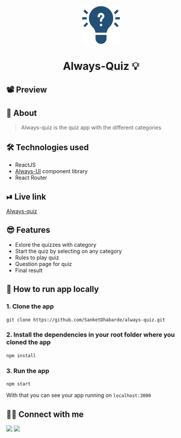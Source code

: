 <div align="center">

<img alt="always quiz" src="public/apple-icon.png" width="100px" height="100px" />

# Always-Quiz 💡

</div>

## 📽 Preview


## 📑 About
> Always-quiz is the quiz app with the different categories
## 🛠 Technologies used
- ReactJS
- [Always-UI](https://always-ui.netlify.app/) component library
- React Router

## ⏯ Live link
[Always-quiz](https://always-quiz.netlify.app/)

## 😎 Features
- Exlore the quizzes with category
- Start the quiz by selecting on any category
- Rules to play quiz
- Question page for quiz
- Final result

## 🤯 How to run app locally
### 1. Clone the app
```
git clone https://github.com/SanketDhabarde/always-quiz.git
```
### 2. Install the dependencies in your root folder where you cloned the app
```
npm install
```
### 3. Run the app
```
npm start
```
With that you can see your app running on `localhost:3000`

## 👨‍💻 Connect with me 

<a href="https://twitter.com/SanketDhabarde1"><img src="https://img.shields.io/badge/Twitter-1DA1F2?style=for-the-badge&logo=twitter&logoColor=white"/></a>
<a href="https://www.linkedin.com/in/sanket-dhabarde-91b028166/"><img src="https://img.shields.io/badge/LinkedIn-0077B5?style=for-the-badge&logo=linkedin&logoColor=white"/></a>
